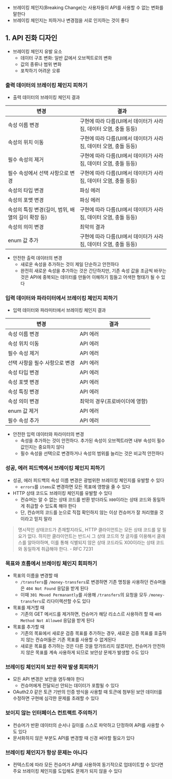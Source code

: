 - 브레이킹 체인지(Breaking Change)는 사용자들이 API를 사용할 수 없는 변화를 말한다
- 브레이킹 체인지는 피하거나 변경점을 서로 인지하는 것이 좋다

## 1. API 진화 디자인
- 브레이킹 체인지 유발 요소
	- 데이터 구조 변화: 일반 값에서 오브젝트로의 변화
	- 값의 종류나 범위 변화
	- 포착하기 어려운 오류

### 출력 데이터의 브레이킹 체인지 피하기
- 출력 데이터의 브레이킹 체인지 결과

| 변경                                              | 결과                                                             |
| ------------------------------------------------- | ---------------------------------------------------------------- |
| 속성 이름 변경                                    | 구현에 따라 다름(UI에서 데이터가 사라짐, 데이터 오염, 충돌 등등) |
| 속성의 위치 이동                                  | 구현에 따라 다름(UI에서 데이터가 사라짐, 데이터 오염, 충돌 등등) |
| 필수 속성의 제거                                  | 구현에 따라 다름(UI에서 데이터가 사라짐, 데이터 오염, 충돌 등등) |
| 필수 속성에서 선택 사항으로 변경                  | 구현에 따라 다름(UI에서 데이터가 사라짐, 데이터 오염, 충돌 등등) |
| 속성의 타입 변경                                  | 파싱 에러                                                        |
| 속성의 포맷 변경                                  | 파싱 에러                                                        |
| 속성의 특징 변경(길이, 범위, 배열의 길이 확장 등) | 구현에 따라 다름(UI에서 데이터가 사라짐, 데이터 오염, 충돌 등등) |
| 속성의 의미 변경                                  | 최악의 결과                                                      |
| enum 값 추가                                      | 구현에 따라 다름(UI에서 데이터가 사라짐, 데이터 오염, 충돌 등등) |

- 안전한 출력 데이터의 변경
	- 새로운 속성을 추가하는 것이 제일 단순하고 안전하다
	- 완전히 새로운 속성을 추가하는 것은 간단하지만, 기존 속성 값을 조금씩 바꾸는 것은 API에 중복되는 데이터를 만들어 이해하기 힘들고 어색한 형태가 될 수 있다

### 입력 데이터와 파라미터에서 브레이킹 체인지 피하기
- 입력 데이터와 파라미터에서 브레이킹 체인지 결과
  
| 변경                           | 결과                           |
| ------------------------------ | ------------------------------ |
| 속성 이름 변경                 | API 에러                       |
| 속성 위치 이동                 | API 에러                       |
| 필수 속성 제거                 | API 에러                       |
| 선택 사항을 필수 사항으로 변경 | API 에러                       |
| 속성 타입 변경                 | API 에러                       |
| 속성 포맷 변경                 | API 에러                       |
| 속성 특징 변경                 | API 에러                       |
| 속성 의미 변경                 | 최악의 경우(프로바이더에 영향) |
| enum 값 제거                   | API 에러                       |
| 필수 속성 추가                 | API 에러                       |

- 안전한 입력 데이터와 파라미터의 변경
	- 속성을 추가하는 것이 안전하다. 추가된 속성이 오브젝트라면 내부 속성이 필수 값인지는 중요하지 않다
	- 필수 속성을 선택으로 변경하거나 속성의 범위를 늘리는 것은 비교적 안전하다

### 성공, 에러 피드백에서 브레이킹 체인지 피하기
- 성공, 에러 피드백의 속성 이름 변경은 광범위한 브레이킹 체인지를 유발할 수 있다
	- `errors`를 `items`로 변경하면 모든 목표에 영향을 줄 수 있다
- HTTP 상태 코드도 브레이킹 체인지를 유발할 수 있다
	- 컨슈머는 알 수 없는 상태 코드를 반환 받더라도 `X00`이라는 상태 코드와 동일하게 취급할 수 있도록 해야 한다
	- 단, 컨슈머의 코드를 눈으로 직접 확인하지 않는 이상 컨슈머가 잘 처리했을 것이라고 믿지 말라

> 명시적인 상태코드가 존재할지라도, HTTP 클라이언트는 모든 상태 코드를 알 필요가 없다. 하지만 클라이언트는 반드시 그 상태 코드의 첫 글자를 이용해서 클래스를 알아야하며, 이를 통해 식별되지 않은 상태 코드라도 X00이라는 상태 코드와 동일하게 취급해야 한다. - RFC 7231

### 목표와 흐름에서 브레이킹 체인지 회피하기
- 목표의 이름을 변경할 때
	- `/transfers`를 `/money-transfers`로 변경하면 기존 명칭을 사용하던 컨슈머들은 `404 Not Found` 응답을 받게 된다
	- 이때 `301 Moved Permanantly`를 사용해 `/transfers`의 요청을 모두 `/money-transfers`로 리다이렉션할 수도 있다
- 목표를 제거할 때
	- 기존의 GET 메서드를 제거하면, 컨슈머가 해당 리소스르 사용하려 할 때 `405 Method Not Allowed` 응답을 받게 된다
- 목표를 추가할 때
	- 기존의 목표에서 새로운 검증 목표를 추가하는 경우, 새로운 검증 목표를 호출하지 않는 컨슈머들은 기존 목표를 사용할 수 없게된다
	- 새로운 목표를 추가하는 것은 다른 것을 망가뜨리지 않겠지만, 컨슈머가 안전하지 않은 목표를 계속 사용하게 되므로 보안상 문제가 발생할 수도 있다

### 브레이킹 체인지의 보안 취약 발생 회피하기
- 모든 API 변경은 보안을 염두해야 한다
	- 컨슈머에게 전달되선 안되는 데이터가 포함될 수 있다
- OAuth2.0 같은 토큰 기반의 인증 방식을 사용할 때 토큰에 첨부된 보안 데이터를 수정하면 구현에 심각한 문제를 초래할 수 있다

### 보이지 않는 인터페이스 컨트랙트 주의하기
- 컨슈머가 반환 데이터의 순서나 길이를 스스로 파악하고 단정하여 API를 사용할 수도 있다
- 문서화하지 않은 부분도 API를 변경할 때 신경 써야할 필요가 있다


### 브레이킹 체인지가 항상 문제는 아니다
- 컨텍스트에 따라 모든 컨슈머가 API를 사용하여 동기적으로 업데이트할 수 있다면 주요 브레이킹 체인지를 도입해도 문제가 되지 않을 수 있다

